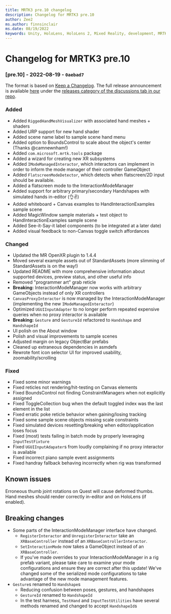 ```yaml
---
title: MRTK3 pre.10 changelog
description: Changelog for MRTK3 pre.10
author: Zee2
ms.author: finnsinclair
ms.date: 08/19/2022
keywords: Unity, HoloLens, HoloLens 2, Mixed Reality, development, MRTK, MRTK3, MRTK3 preview, MRTK3 public preview, changelog, MRTK3 changelog
---
```


# Changelog for MRTK3 pre.10

### [pre.10] - 2022-08-19 - `0aebad7`
The format is based on [Keep a Changelog](https://keepachangelog.com/en/1.0.0/). The full release announcement is available [here](https://github.com/microsoft/MixedRealityToolkit-Unity/discussions/10902) under the [releases category of the discussions tab in our repo](https://github.com/microsoft/MixedRealityToolkit-Unity/discussions/categories/releases).

### Added
- Added `RiggedHandMeshVisualizer` with associated hand meshes + shaders
- Added URP support for new hand shader
- Added scene name label to sample scene hand menu
- Added option to BoundsControl to scale about the object's center (Thanks @camnewnham!)
- Added `com.microsoft.mrtk.tools` package
- Added a wizard for creating new XR subsystems
- Added `IModeManagedInteractor`, which interactors can implement in order to inform the mode manager of their controller GameObject
- Added `FlatscreenModeDetector`, which detects when flatscreen/2D input should be available.
- Added a flatscreen mode to the InteractionModeManager
- Added support for arbitrary primary/secondary Handshapes with simulated hands in-editor (👌✌)
- Added whiteboard + Canvas examples to HandInteractionExamples sample scene
- Added MagicWindow sample materials + test object to HandInteractionExamples sample scene
- Added See-it-Say-it label components (to be integrated at a later date)
- Added visual feedback to non-Canvas toggle switch affordances

### Changed
- Updated the MR OpenXR plugin to 1.4.4
- Moved several example assets out of StandardAssets (more slimming of StandardAssets is on the way!)
- Updated README with more comprehensive information about supported devices, preview status, and other useful info
- Removed "programmer art" grab reticle
- **Breaking:** InteractionModeManager now works with arbitrary GameObjects instead of only XR controllers
- `CanvasProxyInteractor` is now managed by the InteractionModeManager (implementing the new `IModeManagedInteractor`)
- Optimized `UGUIInputAdapter` to no longer perform repeated expensive queries when no proxy interactor is available
- **Breaking:** `Gesture` and `GestureId` refactored to `Handshape` and `HandshapeId`
- UI polish on the About window
- Polish and visual improvements to sample scenes
- Adjusted margin on legacy ObjectBar prefabs
- Cleaned up extraneous dependencies in asmdefs
- Rewrote font icon selector UI for improved usability, zoomability/scrolling

### Fixed
- Fixed some minor warnings
- Fixed reticles not rendering/hit-testing on Canvas elements
- Fixed BoundsControl not finding ConstraintManagers when not explicitly assigned
- Fixed ToggleCollection bug when the default toggled index was the last element in the list
- Fixed erratic poke reticle behavior when gaining/losing tracking
- Fixed some sample scene objects missing scale constraints
- Fixed simulated devices resetting/breaking when editor/application loses focus
- Fixed (most) tests failing in batch mode by properly leveraging `InputTestFixture`
- Fixed `UGUIInputAdapater`s from loudly complaining if no proxy interactor is available
- Fixed incorrect piano sample event assignments
- Fixed handray fallback behaving incorrectly when rig was transformed

## Known issues

Erroneous thumb joint rotations on Quest will cause deformed thumbs. Hand meshes should render correctly in-editor and on HoloLens (if enabled).

## Breaking changes

- Some parts of the InteractionModeManager interface have changed.
    - `RegisterInteractor` and `UnregisterInteractor` take an `XRBaseController` instead of an `XRBaseControllerInteractor`.
    - `SetInteractionMode` now takes a GameObject instead of an `XRBaseController`.
    - If you've made overrides to your InteractionModeManager in a rig prefab variant, please take care to examine your mode configurations and ensure they are correct after this update! We've changed some of the serialized mode configurations to take advantage of the new mode management features.
- `Gesture`s renamed to `Handshape`s
    - Reducing confusion between poses, gestures, and handshapes
    - `GestureId` renamed to `HandshapeId`
    - In the test harness, `TestHand` and `InputTestUtilities` have several methods renamed and changed to accept `HandshapeId`s